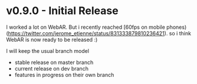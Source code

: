 # v0.9.0 - Initial Release

I worked a lot on WebAR. But i recently reached [60fps on mobile phones)(https://twitter.com/jerome_etienne/status/831333879810236421).
so i think WebAR is now ready to be released :)

I will keep the usual branch model

- stable release on master branch
- current release on dev branch
- features in progress on their own branch
